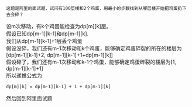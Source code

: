 ```
这题是阿里的面试题，试问有100层楼和2个鸡蛋，用最小的步数找到从哪层楼开始把鸡蛋扔下去会碎？
```
设m次移动，有k个鸡蛋能检查为dp[m][k]层。</br>
假设已知dp[m-1][k-1]和dp[m-1][k].</br>
我们从dp[m-1][k-1]+1层丢个鸡蛋</br>
假设没碎，我们还有m-1次移动和k个鸡蛋，能够确定鸡蛋碎裂的所在的楼层为[dp[m-1][k-1]+2, dp[m-1][k-1]+1+dp[m-1][k]]</br>
假设碎了，我们还有m-1次移动和k-1个鸡蛋，能够确定鸡蛋碎裂的楼层为[1, dp[m-1][k-1]+1]</br>
所以递推公式为
```
dp[m][k] = dp[m-1][k-1] + 1 + dp[m-1][k]
```
然后回到阿里面试题
```

```
